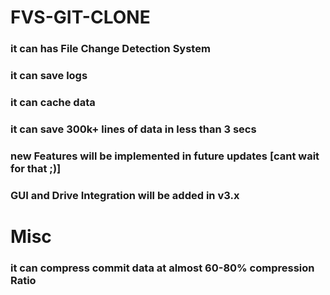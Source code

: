 # FVS-GIT-CLONE

### it can has File Change Detection System
### it can save logs
### it can cache data
### it can save 300k+ lines of data in less than 3 secs
### new Features will be implemented in future updates [cant wait for that ;)]
### GUI and Drive Integration will be added in v3.x


# Misc
### it can compress commit data at almost 60-80% compression Ratio
